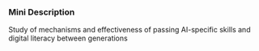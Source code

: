 ### Mini Description

Study of mechanisms and effectiveness of passing AI-specific skills and digital literacy between generations
